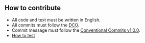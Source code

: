 ## How to contribute

- All code and text must be written in English.
- All commits must follow the [DCO](https://developercertificate.org/).
- Commit message must follow the [Conventional Commits v1.0.0](https://www.conventionalcommits.org/en/v1.0.0/).
- [How to test](./doc/test.md)
